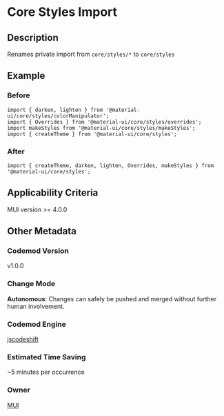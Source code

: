 # Core Styles Import

## Description

Renames private import from `core/styles/*` to `core/styles`

## Example

### Before

```tsx
import { darken, lighten } from '@material-ui/core/styles/colorManipulator';
import { Overrides } from '@material-ui/core/styles/overrides';
import makeStyles from '@material-ui/core/styles/makeStyles';
import { createTheme } from '@material-ui/core/styles';
```

### After

```tsx
import { createTheme, darken, lighten, Overrides, makeStyles } from '@material-ui/core/styles';
```

## Applicability Criteria

MUI version >= 4.0.0

## Other Metadata

### Codemod Version

v1.0.0

### Change Mode

**Autonomous**: Changes can safely be pushed and merged without further human involvement.

### **Codemod Engine**

[jscodeshift](https://github.com/facebook/jscodeshift)

### Estimated Time Saving

~5 minutes per occurrence

### Owner

[MUI](https://github.com/mui)